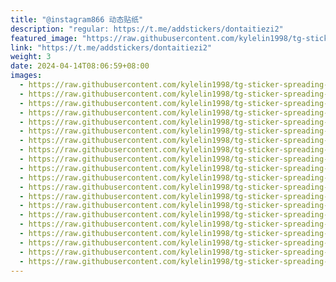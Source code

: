```yaml
---
title: "@instagram866 动态贴纸"
description: "regular: https://t.me/addstickers/dontaitiezi2"
featured_image: "https://raw.githubusercontent.com/kylelin1998/tg-sticker-spreading-worldwide-images/main/img/9309348f-52f5-4c71-bb18-3e96f182ec01.jpg"
link: "https://t.me/addstickers/dontaitiezi2"
weight: 3
date: 2024-04-14T08:06:59+08:00
images:
  - https://raw.githubusercontent.com/kylelin1998/tg-sticker-spreading-worldwide-images/main/img/9309348f-52f5-4c71-bb18-3e96f182ec01.jpg
  - https://raw.githubusercontent.com/kylelin1998/tg-sticker-spreading-worldwide-images/main/img/b079c8ca-7653-417d-8d02-8c53dd021d42.jpg
  - https://raw.githubusercontent.com/kylelin1998/tg-sticker-spreading-worldwide-images/main/img/e91555f1-7f49-4e43-8f6c-409383e45cd5.jpg
  - https://raw.githubusercontent.com/kylelin1998/tg-sticker-spreading-worldwide-images/main/img/e4f27fb8-8f8c-4563-9d06-5819f5b9f3cf.jpg
  - https://raw.githubusercontent.com/kylelin1998/tg-sticker-spreading-worldwide-images/main/img/8394f707-70f4-42f3-a1d2-fbab458ee94e.jpg
  - https://raw.githubusercontent.com/kylelin1998/tg-sticker-spreading-worldwide-images/main/img/4d584f6b-4ad2-4cc1-ad96-5d5200d260d8.jpg
  - https://raw.githubusercontent.com/kylelin1998/tg-sticker-spreading-worldwide-images/main/img/d4b2ec61-fb1a-49e7-9b77-27d66cba14dc.jpg
  - https://raw.githubusercontent.com/kylelin1998/tg-sticker-spreading-worldwide-images/main/img/1bb93901-8408-47a9-8e38-a86464b73200.jpg
  - https://raw.githubusercontent.com/kylelin1998/tg-sticker-spreading-worldwide-images/main/img/79971ab4-5d0b-4306-bdea-afdb85a7827c.jpg
  - https://raw.githubusercontent.com/kylelin1998/tg-sticker-spreading-worldwide-images/main/img/c4627779-4329-43f5-ad0a-9318ba8958bf.jpg
  - https://raw.githubusercontent.com/kylelin1998/tg-sticker-spreading-worldwide-images/main/img/3e94eeab-653a-4e20-89aa-773c62ca4bf4.jpg
  - https://raw.githubusercontent.com/kylelin1998/tg-sticker-spreading-worldwide-images/main/img/7b6ca217-473d-4894-ad84-651567a1968f.jpg
  - https://raw.githubusercontent.com/kylelin1998/tg-sticker-spreading-worldwide-images/main/img/7c470a0e-2509-452c-baf9-03ae116c5fd6.jpg
  - https://raw.githubusercontent.com/kylelin1998/tg-sticker-spreading-worldwide-images/main/img/042d72ce-a149-4916-89b2-100d81370df5.jpg
  - https://raw.githubusercontent.com/kylelin1998/tg-sticker-spreading-worldwide-images/main/img/508db808-ea0e-45a3-a6b7-50b8976bcd98.jpg
  - https://raw.githubusercontent.com/kylelin1998/tg-sticker-spreading-worldwide-images/main/img/826c9329-ef35-4cd5-aa7e-d907e258791e.jpg
  - https://raw.githubusercontent.com/kylelin1998/tg-sticker-spreading-worldwide-images/main/img/4f168f74-3a8b-4d03-ab92-ede7221e3eff.jpg
  - https://raw.githubusercontent.com/kylelin1998/tg-sticker-spreading-worldwide-images/main/img/103db7de-3171-46a9-a2ee-1034335df115.jpg
  - https://raw.githubusercontent.com/kylelin1998/tg-sticker-spreading-worldwide-images/main/img/46169589-28a7-4c5e-9c73-6be73b51cd93.jpg
  - https://raw.githubusercontent.com/kylelin1998/tg-sticker-spreading-worldwide-images/main/img/e0bb5441-c7d2-4833-8dd3-0b708c7cd8a5.jpg
---
```

